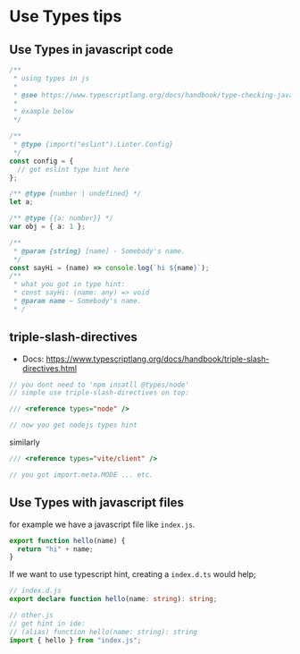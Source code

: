 # Use Types tips

## Use Types in javascript code

```ts
/**
 * using types in js
 *
 * @see https://www.typescriptlang.org/docs/handbook/type-checking-javascript-files.html
 *
 * example below
 */

/**
 * @type {import("eslint").Linter.Config}
 */
const config = {
  // got eslint type hint here
};

/** @type {number | undefined} */
let a;

/** @type {{a: number}} */
var obj = { a: 1 };

/**
 * @param {string} [name] - Somebody's name.
 */
const sayHi = (name) => console.log(`hi ${name}`);
/**
 * what you got in type hint:
 * const sayHi: (name: any) => void
 * @param name — Somebody's name.
 * /
```

## triple-slash-directives

- Docs: https://www.typescriptlang.org/docs/handbook/triple-slash-directives.html

```ts
// you dont need to 'npm insatll @types/node'
// simple use triple-slash-directives on top:

/// <reference types="node" />

// now you get nodejs types hint
```

similarly

```ts
/// <reference types="vite/client" />

// you got import.meta.MODE ... etc.
```

## Use Types with javascript files

for example we have a javascript file like `index.js`.

```js
export function hello(name) {
  return "hi" + name;
}
```

If we want to use typescript hint, creating a `index.d.ts` would help;

```ts
// index.d.js
export declare function hello(name: string): string;

// other.js
// get hint in ide:
// (alias) function hello(name: string): string
import { hello } from "index.js";
```
